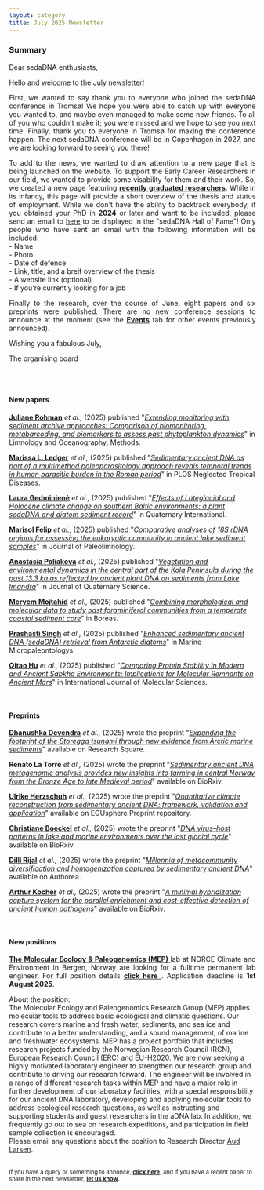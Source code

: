 ```yaml
---
layout: category
title: July 2025 Newsletter
---
```


<div class="section">
<h3 class="section-title underline">Summary</h3>
</div>

<div class="intro">
<p> Dear sedaDNA enthusiasts,</p>

<p align="justify">Hello and welcome to the July newsletter!</p>
 
<p align="justify">First, we wanted to say thank you to everyone who joined the sedaDNA conference in Tromsø! We hope you were able to catch up with everyone you wanted to, and maybe even managed to make some new friends. To all of you who couldn't make it; you were missed and we hope to see you next time. Finally, thank you to everyone in Tromsø for making the conference happen. The next sedaDNA conference will be in Copenhagen in 2027, and we are looking forward to seeing you there! </p>

<p align="justify">To add to the news, we wanted to draw attention to a new page that is being launched on the website. To support the Early Career Researchers in our field, we wanted to provide some visability for them and their work. So, we created a new page featuring <a href="https://sedadna.github.io/category/new-graduates.html"><b>recently graduated researchers</b></a>. While in its infancy, this page will provide a short overview of the thesis and status of employment. While we don't have the ability to backtrack everybody, if you obtained your PhD in <b>2024</b> or later and want to be included, please send an email to <a href="mailto:alois.n.reveret@uit.no">here</a> to be displayed in the "sedaDNA Hall of Fame"! Only people who have sent an email with the following information will be included:<br />
- Name <br />
- Photo <br />
- Date of defence <br />
- Link, title, and a breif overview of the thesis <br />
- A website link (optional) <br />
- If you're currently looking for a job<p/>

<p align="justify">Finally to the research, over the course of June, eight papers and six preprints were published. There are no new conference sessions to announce at the moment (see the <a href="https://sedadna.github.io/category/events.html"><b>Events</b></a> tab for other events previously announced).</p> 


<p>Wishing you a fabulous July,</p>
<p>The organising board</p>
<br>
 

<br>
<div class="intro">
<h4 class="section-title underline">New papers</h4>

<p><a href="https://www.researchgate.net/profile/Juliane-Romahn-2" target="_blank"><b>Juliane Rohman</b></a><i> et al.,</i> (2025) published "<a href="https://aslopubs.onlinelibrary.wiley.com/doi/full/10.1002/lom3.10694" target="_blank"><u><i>Extending monitoring with sediment archive approaches: Comparison of biomonitoring, metabarcoding, and biomarkers to assess past phytoplankton dynamics</i></u></a>" in Limnology and Oceanography: Methods.</p>

<p><a href="https://www.researchgate.net/profile/Marissa-Ledger" target="_blank"><b>Marissa L. Ledger</b></a><i> et al.,</i> (2025) published "<a href="https://journals.plos.org/plosntds/article?id=10.1371/journal.pntd.0013135" target="_blank"><u><i>Sedimentary ancient DNA as part of a multimethod paleoparasitology approach reveals temporal trends in human parasitic burden in the Roman period</i></u></a>" in PLOS Neglected Tropical Diseases.</p>

<p><a href="https://www.researchgate.net/profile/Laura-Gedminiene/research" target="_blank"><b>Laura Gedminienė</b></a><i> et al.,</i> (2025) published "<a href="https://www.sciencedirect.com/science/article/abs/pii/S1040618225002423?casa_token=KNmw_nfiDjgAAAAA:L-rydKngfjddmDuKLpvsk6D_u3QMBazVgFISCjxyQiq5cTgpcdE5PyYav9YLijHNzazMADszIA" target="_blank"><u><i>Effects of Lateglacial and Holocene climate change on southern Baltic environments: a plant sedaDNA and diatom sediment record</i></u></a>" in Quaternary International.</p>

<p><a href="https://www.researchgate.net/profile/Marisol-Felip" target="_blank"><b>Marisol Felip</b></a><i> et al.,</i> (2025) published "<a href="https://link.springer.com/article/10.1007/s10933-025-00369-9" target="_blank"><u><i>Comparative analyses of 18S rDNA regions for assessing the eukaryotic community in ancient lake sediment samples</i></u></a>" in Journal of Paleolimnology.</p>

<p><a href="https://www.csmc.uni-hamburg.de/about/people/poliakova.html" target="_blank"><b>Anastasia Poliakova</b></a><i> et al.,</i> (2025) published "<a href="https://onlinelibrary.wiley.com/doi/full/10.1002/jqs.3729" target="_blank"><u><i>Vegetation and environmental dynamics in the central part of the Kola Peninsula during the past 13.3 ka as reflected by ancient plant DNA on sediments from Lake Imandra</i></u></a>" in Journal of Quaternary Science.</p>

<p><a href="https://www.researchgate.net/profile/Meryem-Mojtahid" target="_blank"><b>
Meryem Mojtahid</b></a><i> et al.,</i> (2025) published "<a href="https://onlinelibrary.wiley.com/doi/full/10.1111/bor.70020" target="_blank"><u><i>Combining morphological and molecular data to study past foraminiferal communities from a temperate coastal sediment core</i></u></a>" in Boreas.</p>

<p><a href="https://www.linkedin.com/in/prashasti-singh-883aa7138/" target="_blank"><b>Prashasti Singh</b></a><i> et al.,</i> (2025) published "<a href="https://www.sciencedirect.com/science/article/pii/S0377839825000428?casa_token=-OJcsu7zFVcAAAAA:x1M1iuacxW35Mv5Ri7XziYJi5yIzdGqM0NxJ-4epo_39HdJ4zin8FYCTN_J-WZAIIGnq2lv7og" target="_blank"><u><i>Enhanced sedimentary ancient DNA (sedaDNA) retrieval from Antarctic diatoms</i></u></a>" in Marine Micropaleontologys.</p>

<p><a href="https://www.researchgate.net/profile/Qitao-Hu-3/research" target="_blank"><b>Qitao Hu</b></a><i> et al.,</i> (2025) published "<a href="https://www.mdpi.com/1422-0067/26/13/5978"><u><i>Comparing Protein Stability in Modern and Ancient Sabkha Environments: Implications for Molecular Remnants on Ancient Mars</i></u></a>" in International Journal of Molecular Sciences.</p>

<br>
<div class="intro">
<h4 class="section-title underline">Preprints</h4>

<p><a href="https://www.researchgate.net/profile/Dhanushka-Devendra/research" target="_blank"><b>Dhanushka Devendra</b></a> <i> et al.,</i> (2025) wrote the preprint "<a href="https://www.researchsquare.com/article/rs-6644998/v1"><i>Expanding the footprint of the Storegga tsunami through new evidence from Arctic marine sediments</i></a>" available on Research Square.</p>

<p><a><b>Renato La Torre</b></a> <i> et al.,</i> (2025) wrote the preprint "<a href="https://www.biorxiv.org/content/10.1101/2025.06.19.660509v1.abstract"><i>Sedimentary ancient DNA metagenomic analysis provides new insights into farming in central Norway from the Bronze Age to late Medieval period</i></a>" available on BioRxiv.</p>

<p><a href="https://www.researchgate.net/profile/Ulrike-Herzschuh" target="_blank"><b>Ulrike Herzschuh</b></a> <i> et al.,</i> (2025) wrote the preprint "<a href="https://egusphere.copernicus.org/preprints/2025/egusphere-2025-2678/"><i>Quantitative climate reconstruction from sedimentary ancient DNA: framework, validation and application</i></a>" available on EGUsphere Preprint repository.</p>

<p><a href="https://www.researchgate.net/profile/Christiane-Boeckel-2/research" target="_blank"><b>Christiane Boeckel</b></a> <i> et al.,</i> (2025) wrote the preprint "<a href="https://www.biorxiv.org/content/10.1101/2025.06.18.660323v1.abstract"><i>DNA virus–host patterns in lake and marine environments over the last glacial cycle</i></a>" available on BioRxiv.</p>

<p><a href="https://www.researchgate.net/profile/Dilli-Rijal-2/research" target="_blank"><b>Dilli Rijal</b></a> <i> et al.,</i> (2025) wrote the preprint "<a href="https://www.authorea.com/doi/full/10.22541/au.174895925.54844679"><i>Millennia of metacommunity diversification and homogenization captured by sedimentary ancient DNA</i></a>" available on Authorea.</p>

<p><a href="https://www.researchgate.net/profile/Arthur-Kocher/research" target="_blank"><b>Arthur Kocher</b></a> <i> et al.,</i> (2025) wrote the preprint "<a href="https://www.biorxiv.org/content/10.1101/2025.06.02.657376v1.abstract"><i>A minimal hybridization capture system for the parallel enrichment and cost-effective detection of ancient human pathogens</i></a>" available on BioRxiv.</p>

<br>
<div class="intro">
<h4 class="section-title underline">New positions</h4>
<p align="justify"> <a href="https://www.norceresearch.no/en/research-group/mep-molecular-ecology-paleogenomics"> <b>The Molecular Ecology & Paleogenomics (MEP)</b> </a> lab at NORCE Climate and Environment in Bergen, Norway are looking for a fulltime permanent lab engineer. For full position details <a href="https://www.jobbnorge.no/en/available-jobs/job/282953/laboratory-engineer"> <b>click here</b> </a>. Application deadline is <b>1st August 2025</b>.</p>
About the position: <br />
The Molecular Ecology and Paleogenomics Research Group (MEP) applies molecular tools to address basic ecological and climatic questions. Our research covers marine and fresh water, sediments, and sea ice and contribute to a better understanding, and a sound management, of marine and freshwater ecosystems. MEP has a project portfolio that includes research projects funded by the Norwegian Research Council (RCN), European Research Council (ERC) and EU-H2020. We are now seeking a highly motivated laboratory engineer to strengthen our research group and contribute to driving our research forward. The engineer will be involved in a range of different research tasks within MEP and have a major role in further development of our laboratory facilities, with a special responsibility for our ancient DNA laboratory, developing and applying molecular tools to address ecological research questions, as well as instructing and supporting students and guest researchers in the aDNA lab. In addition, we frequently go out to sea on research expeditions, and participation in field sample collection is encouraged.<br />
Please email any questions about the position to Research Director <a href="mailto:aula@norceresearch.no">Aud Larsen</a>.

<br>
<br>

<p><small>If you have a query or something to annonce, <a href="https://docs.google.com/spreadsheets/d/16al9KVUboXoKosvNdRKDem2EKw02TkMV2FfAqisAUk4/edit?gid=476645052#gid=476645052"><b> click here</b></a>, and if you have a recent paper to share in the next newsletter, <a href="https://docs.google.com/spreadsheets/d/1m_YCaD6FUms4bUbbB94s3VC6fpqEegxfA8bX2ynMmuQ/edit?gid=2099709637#gid=2099709637"><b>let us know</b></a>.</small></p>
